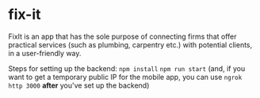 # fix-it
FixIt is an app that has the sole purpose of connecting firms that offer practical services (such as plumbing, carpentry etc.) with potential clients, in a user-friendly way. 

Steps for setting up the backend:
`npm install`
`npm run start` (and, if you want to get a temporary public IP for the mobile app, you can use `ngrok http 3000` **after** you've set up the backend)